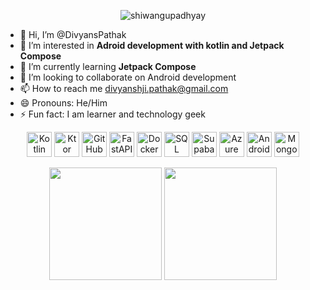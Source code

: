 <p align="center">
  <img src="https://komarev.com/ghpvc/?username=DivyansPathak&label=Profile%20views&color=0e75b6&style=flat" alt="shiwangupadhyay" />
</p>

- 👋 Hi, I’m @DivyansPathak
- 👀 I’m interested in **Adroid development with kotlin and Jetpack Compose**
- 🌱 I’m currently learning **Jetpack Compose**
- 💞️ I’m looking to collaborate on Android development
- 📫 How to reach me divyanshji.pathak@gmail.com
- 😄 Pronouns: He/Him
- ⚡ Fun fact: I am learner and technology geek


<p align="center">
  <img src="https://cdn.jsdelivr.net/gh/devicons/devicon/icons/kotlin/kotlin-original.svg" height="40" alt="Kotlin" />
  <img src="https://cdn.jsdelivr.net/gh/devicons/devicon/icons/ktor/ktor-original.svg" height="40" alt="Ktor" />
  <img src="https://cdn.jsdelivr.net/gh/devicons/devicon/icons/github/github-original.svg" height="40" alt="GitHub" />
  <img src="https://cdn.jsdelivr.net/gh/devicons/devicon/icons/fastapi/fastapi-original.svg" height="40" alt="FastAPI" />
  <img src="https://cdn.jsdelivr.net/gh/devicons/devicon/icons/docker/docker-original.svg" height="40" alt="Docker" />
  <img src="https://cdn.jsdelivr.net/gh/devicons/devicon/icons/sqlite/sqlite-original.svg" height="40" alt="SQL" />
  <img src="https://cdn.jsdelivr.net/gh/devicons/devicon/icons/supabase/supabase-original.svg" height="40" alt="Supabase" />
  <img src="https://cdn.jsdelivr.net/gh/devicons/devicon/icons/azure/azure-plain.svg" height="40" alt="Azure" />
  <img src="https://cdn.jsdelivr.net/gh/devicons/devicon/icons/androidstudio/androidstudio-original.svg" height="40" alt="Android Studio" />
  <img src="https://cdn.jsdelivr.net/gh/devicons/devicon/icons/mongodb/mongodb-original.svg" height="40" alt="MongoDB" />
</p>
<!---
DivyansPathak/DivyansPathak is a ✨ special ✨ repository because its `README.md` (this file) appears on your GitHub profile.
You can click the Preview link to take a look at your changes.
--->

<p align="center">
  <img src="https://github-readme-stats.vercel.app/api?username=DivyansPathak&show_icons=true&theme=tokyonight" height="180" />
  <img src="https://github-readme-streak-stats.herokuapp.com/?user=DivyansPathak&theme=tokyonight" height="180" />
</p>
    
    
